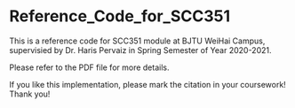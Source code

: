 # Reference_Code_for_SCC351
This is a reference code for SCC351 module at BJTU WeiHai Campus, supervisied by Dr. Haris Pervaiz in Spring Semester of Year 2020-2021.

Please refer to the PDF file for more details.

If you like this implementation, please mark the citation in your coursework! Thank you!
